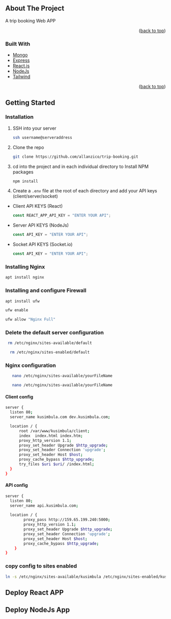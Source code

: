 <div id="top"></div>

<!-- ABOUT THE PROJECT -->

## About The Project

A trip booking Web APP

<p align="right">(<a href="#top">back to top</a>)</p>

### Built With

- [Mongo](https://www.mongodb.com/)
- [Express](https://expressjs.com/)
- [React.js](https://reactjs.org/)
- [NodeJs](https://nodejs.org/en/)
- [Tailwind](https://tailwindcss.com/)

<p align="right">(<a href="#top">back to top</a>)</p>

<!-- GETTING STARTED -->

## Getting Started

### Installation

1. SSH into your server
   ```sh
   ssh username@serveraddress
   ```
2. Clone the repo
   ```sh
   git clone https://github.com/allanzico/trip-booking.git
   ```
3. cd into the project and in each individual directory to Install NPM packages
   ```sh
   npm install
   ```
4. Create a `.env` file at the root of each directory and add your API keys (client/server/socket)

- Client API KEYS (React)
  ```js
  const REACT_APP_API_KEY = "ENTER YOUR API";
  ```
- Server API KEYS (NodeJs)
  ```js
  const API_KEY = "ENTER YOUR API";
  ```
- Socket API KEYS (Socket.io)
  ```js
  const API_KEY = "ENTER YOUR API";
  ```

<!-- SERVER CONFIGURATION -->

### Installing Nginx

```sh
apt install nginx
```

### Installing and configure Firewall

```sh
apt install ufw
```

```sh
ufw enable
```

```sh
ufw allow "Nginx Full"
```

### Delete the default server configuration

```sh
 rm /etc/nginx/sites-available/default
```

```sh
  rm /etc/nginx/sites-enabled/default
```

### Nginx configuration

```sh
   nano /etc/nginx/sites-available/yourFileName
```

```sh
   nano /etc/nginx/sites-available/yourFileName
```
#### Client config
```sh
server {
  listen 80;
  server_name kusimbula.com dev.kusimbula.com;

  location / {
      root /var/www/kusimbula/client;
      index  index.html index.htm;
      proxy_http_version 1.1;
      proxy_set_header Upgrade $http_upgrade;
      proxy_set_header Connection 'upgrade';
      proxy_set_header Host $host;
      proxy_cache_bypass $http_upgrade;
      try_files $uri $uri/ /index.html;
  } 
}
```
#### API config
```sh
server {
  listen 80;
  server_name api.kusimbula.com;
  
  location / {
        proxy_pass http://159.65.199.240:5000;
        proxy_http_version 1.1;
        proxy_set_header Upgrade $http_upgrade;
        proxy_set_header Connection 'upgrade';
        proxy_set_header Host $host;
        proxy_cache_bypass $http_upgrade;
    } 
}
```
### copy config to sites enabled
```sh
ln -s /etc/nginx/sites-available/kusimbula /etc/nginx/sites-enabled/kusimbula
```
## Deploy React APP

## Deploy NodeJs App
